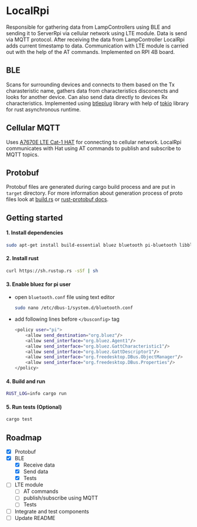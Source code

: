 # LocalRpi
Responsible for gathering data from LampControllers using BLE and sending it to ServerRpi via cellular network using LTE module. Data is send via MQTT protocol. After receiving the data from LampController LocalRpi adds current timestamp to data. Communication with LTE module is carried out with the help of the AT commands. Implemented on RPI 4B board.

## BLE
Scans for surrounding devices and connects to them based on the Tx charasteristic name, gathers data from characteristics disconencts and looks for another device. Can also send data directly to devices Rx characteristics. Implemented using [btleplug](https://github.com/deviceplug/btleplug) library with help of [tokio](https://tokio.rs/) library for rust asynchronous runtime.

## Cellular MQTT
Uses [A7670E LTE Cat-1 HAT](https://www.waveshare.com/a7670e-cat-1-hat.htm) for connecting to cellular network. LocalRpi communicates with Hat using AT commands to publish and subscribe to MQTT topics.

## Protobuf
Protobuf files are generated during cargo build process and are put in `target` directory. For more information about generation process of proto files look at [build.rs](build.rs) or [rust-protobuf docs](https://docs.rs/protobuf-codegen/latest/protobuf_codegen/).

## Getting started
#### 1. Install dependencies
```bash
sudo apt-get install build-essential bluez bluetooth pi-bluetooth libbluetooth-dev protobuf-compiler curl
```

#### 2. Install rust
```bash
curl https://sh.rustup.rs -sSf | sh
```

#### 3. Enable bluez for pi user
* open `bluetooth.conf` file using text editor

    ```bash
    sudo nano /etc/dbus-1/system.d/bluetooth.conf
    ```
* add following lines before `</busconfig>` tag
    ```bash
    <policy user="pi">
        <allow send_destination="org.bluez"/>
        <allow send_interface="org.bluez.Agent1"/>
        <allow send_interface="org.bluez.GattCharacteristic1"/>
        <allow send_interface="org.bluez.GattDescriptor1"/>
        <allow send_interface="org.freedesktop.DBus.ObjectManager"/>
        <allow send_interface="org.freedesktop.DBus.Properties"/>
    </policy>
    ```

#### 4. Build and run 
```bash
RUST_LOG=info cargo run
```

#### 5. Run tests (Optional)
```bash
cargo test
```

## Roadmap
- [x] Protobuf
- [x] BLE
    - [x] Receive data
    - [x] Send data
    - [x] Tests
- [ ] LTE module
    - [ ] AT commands
    - [ ] publish/subscribe using MQTT
    - [ ] Tests
- [ ] Integrate and test components
- [ ] Update README
